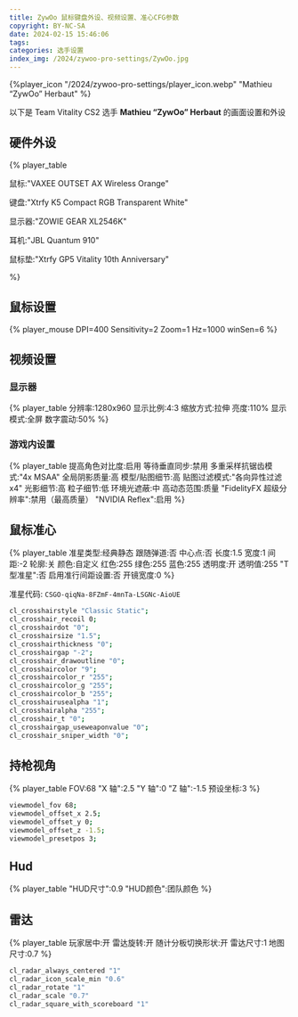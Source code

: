 ```yaml
---
title: ZywOo 鼠标键盘外设、视频设置、准心CFG参数
copyright: BY-NC-SA
date: 2024-02-15 15:46:06
tags:
categories: 选手设置
index_img: /2024/zywoo-pro-settings/ZywOo.jpg
---
```


{%player_icon "/2024/zywoo-pro-settings/player_icon.webp" "Mathieu “ZywOo” Herbaut" %}

以下是 Team Vitality CS2 选手 **Mathieu “ZywOo” Herbaut** 的画面设置和外设

## 硬件外设

{% player_table

鼠标:"VAXEE OUTSET AX Wireless Orange"

键盘:"Xtrfy K5 Compact RGB Transparent White"

显示器:"ZOWIE GEAR XL2546K"

耳机:"JBL Quantum 910"

鼠标垫:"Xtrfy GP5 Vitality 10th Anniversary"

%}

## 鼠标设置

{% player_mouse DPI=400 Sensitivity=2 Zoom=1 Hz=1000 winSen=6 %}

## 视频设置

### 显示器

{% player_table
分辨率:1280x960
显示比例:4:3
缩放方式:拉伸
亮度:110%
显示模式:全屏
数字震动:50%
%}

### 游戏内设置

{% player_table
提高角色对比度:启用
等待垂直同步:禁用
多重采样抗锯齿模式:"4x MSAA"
全局阴影质量:高
模型/贴图细节:高
贴图过滤模式:"各向异性过滤 x4"
光影细节:高
粒子细节:低
环境光遮蔽:中
高动态范围:质量
"FidelityFX 超级分辨率":禁用（最高质量）
"NVIDIA Reflex":启用
%}

## 鼠标准心

{% player_table
准星类型:经典静态
跟随弹道:否
中心点:否
长度:1.5
宽度:1
间距:-2
轮廓:关
颜色:自定义
红色:255
绿色:255
蓝色:255
透明度:开
透明值:255
"T 型准星":否
启用准行间距设置:否
开镜宽度:0
%}

准星代码: `CSGO-qiqNa-8FZmF-4mnTa-LSGNc-AioUE`

```bash
cl_crosshairstyle "Classic Static";
cl_crosshair_recoil 0;
cl_crosshairdot "0";
cl_crosshairsize "1.5";
cl_crosshairthickness "0";
cl_crosshairgap "-2";
cl_crosshair_drawoutline "0";
cl_crosshaircolor "9";
cl_crosshaircolor_r "255";
cl_crosshaircolor_g "255";
cl_crosshaircolor_b "255";
cl_crosshairusealpha "1";
cl_crosshairalpha "255";
cl_crosshair_t "0";
cl_crosshairgap_useweaponvalue "0";
cl_crosshair_sniper_width "0";
```

## 持枪视角

{% player_table
FOV:68
"X 轴":2.5
"Y 轴":0
"Z 轴":-1.5
预设坐标:3
%}

```bash
viewmodel_fov 68;
viewmodel_offset_x 2.5;
viewmodel_offset_y 0;
viewmodel_offset_z -1.5;
viewmodel_presetpos 3;
```

## Hud

{% player_table
"HUD尺寸":0.9
"HUD颜色":团队颜色
%}

## 雷达

{% player_table
玩家居中:开
雷达旋转:开
随计分板切换形状:开
雷达尺寸:1
地图尺寸:0.7
%}

```bash
cl_radar_always_centered "1"
cl_radar_icon_scale_min "0.6"
cl_radar_rotate "1"
cl_radar_scale "0.7"
cl_radar_square_with_scoreboard "1"
```
